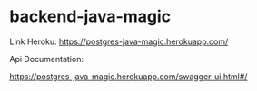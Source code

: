 # backend-java-magic

Link Heroku:
https://postgres-java-magic.herokuapp.com/

Api Documentation:

https://postgres-java-magic.herokuapp.com/swagger-ui.html#/
